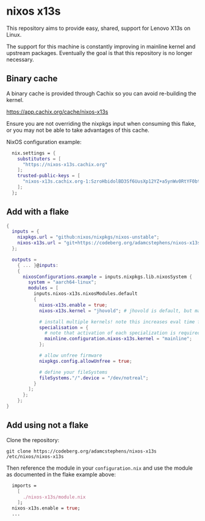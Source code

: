 # nixos x13s

This repository aims to provide easy, shared, support for Lenovo X13s on Linux.

The support for this machine is constantly improving in mainline kernel and upstream packages. Eventually the goal is that this repository is no longer necessary.

## Binary cache

A binary cache is provided through Cachix so you can avoid re-building the kernel.

https://app.cachix.org/cache/nixos-x13s

Ensure you are not overriding the nixpkgs input when consuming this flake, or you may not be able to take advantages of this cache.

NixOS configuration example:

```nix
  nix.settings = {
    substituters = [
      "https://nixos-x13s.cachix.org"
    ];
    trusted-public-keys = [
      "nixos-x13s.cachix.org-1:SzroHbidolBD3Sf6UusXp12YZ+a5ynWv0RtYF0btFos="
    ];
  };
```

## Add with a flake

```nix
{
  inputs = {
    nixpkgs.url = "github:nixos/nixpkgs/nixos-unstable";
    nixos-x13s.url = "git+https://codeberg.org/adamcstephens/nixos-x13s";
  };

  outputs =
    { ... }@inputs:
    {
      nixosConfigurations.example = inputs.nixpkgs.lib.nixosSystem {
        system = "aarch64-linux";
        modules = [
          inputs.nixos-x13s.nixosModules.default
          {
            nixos-x13s.enable = true;
            nixos-x13s.kernel = "jhovold"; # jhovold is default, but mainline supported

            # install multiple kernels! note this increases eval time for each specialization
            specialisation = {
              # note that activation of each specialization is required to copy the dtb to the EFI, and thus boot
              mainline.configuration.nixos-x13s.kernel = "mainline";
            };

            # allow unfree firmware
            nixpkgs.config.allowUnfree = true;

            # define your fileSystems
            fileSystems."/".device = "/dev/notreal";
          }
        ];
      };
    };
}
```

## Add using not a flake

Clone the repository:

```
git clone https://codeberg.org/adamcstephens/nixos-x13s /etc/nixos/nixos-x13s
```

Then reference the module in your `configuration.nix` and use the module as documented in the flake example above:

```nix
  imports =
    [
      ./nixos-x13s/module.nix
    ];
  nixos-x13s.enable = true;
  ...
```
